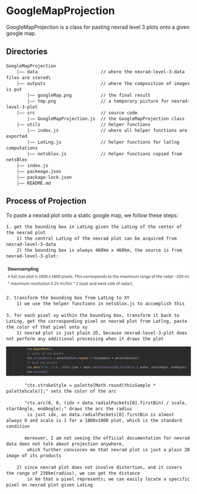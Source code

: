 # GoogleMapProjection

GoogleMapProjection is a class for pasting nexrad level 3 plots onto a given google map.

## Directories

    GoogleMapProjection
        |—— data                        // where the nexrad-level-3-data files are stored\
        |—— outputs                     // where the composition of images is put
            |—— googleMap.png           // the final result
            |—— tmp.png                 // a temporary picture for nexrad-level-3-plot
        |—— src                         // source code
            |—— GoogleMapProjection.js  // the GoogleMapProjection class
        |—— utils                       // helper functions
            |—— index.js                // where all helper functions are exported
            |—— LatLng.js               // helper functions for latlng computations
            |—— netsblox.js             // helper functions copied from netsBlox
        |—— index.js
        |—— packeage.json
        |—— package-lock.json
        |—— README.md


## Process of Projection
    
To paste a nexrad plot onto a static google map, we follow these steps:

    1. get the bounding box in LatLng given the LatLng of the center of the nexrad plot
        1) the central LatLng of the nexrad plot can be acquired from nexrad-level-3-data
        2) the bounding box is always 460km x 460km, the source is from nexrad-level-3-plot:
       
![230km](./readmeImgs/230km.png)
      
    2. transform the bounding box from LatLng to XY
        1) we use the helper functions in netsblox.js to accomplish this
    
    3. for each pixel xy within the bounding box, transform it back to LatLng, get the corresponding pixel on nexrad plot from Latlng, paste the color of that pixel onto xy
        1) nexrad plot is just plain 2D, because nexrad-level-3-plot does not perform any additional processing when it draws the plot
           
![draw](./readmeImgs/draw.png)
           
           "ctx.strokeStyle = palette[Math.round(thisSample * paletteScale)];" sets the color of the arc

           "ctx.arc(0, 0, (idx + data.radialPackets[0].firstBin) / scale, startAngle, endAngle);" draws the arc the radius 
            is just idx, as data.radialPackets[0].firstBin is almost always 0 and scale is 1 for a 1800x1800 plot, which is the standard condition

           moreover, I am not seeing the official documentation for nexrad data does not talk about projection anywhere, 
            which further convinces me that nexrad plot is just a plain 2D image of its products

        2) since nexrad plot does not involve distortion, and it covers the range of 230km(radius), we can get the distance 
            in km that a pixel represents; we can easily locate a specific pixel on nexrad plot given LatLng
           
      
    


    
